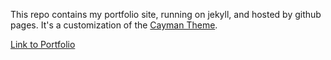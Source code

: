 This repo contains my portfolio site, running on jekyll, and hosted by github pages. It's a customization of the [Cayman Theme](https://github.com/pages-themes/cayman).

[Link to Portfolio](https://peterswalker.github.io/)
